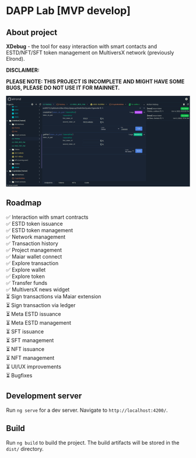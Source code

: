 # DAPP Lab [MVP develop]

## About project

**XDebug** - the tool for easy interaction with smart contacts and ESTD/NFT/SFT token management on MultiversX network (previously Elrond).

**DISCLAIMER:**

**PLEASE NOTE: THIS PROJECT IS INCOMPLETE AND MIGHT HAVE SOME BUGS, PLEASE DO NOT USE IT FOR MAINNET.**

![Preview](screenshot.png)

## Roadmap

&#x2705; Interaction with smart contracts <br>
&#x2705; ESTD token issuance <br>
&#x2705; ESTD token management <br>
&#x2705; Network management <br>
&#x2705; Transaction history <br>
&#x2705; Project management <br>
&#x2705; Maiar wallet connect <br>
&#x2705; Explore transaction <br>
&#x2705; Explore wallet <br>
&#x2705; Explore token <br>
&#x2705; Transfer funds <br>
&#x2705; MultiversX news widget <br>
&#x23F3; Sign transactions via Maiar extension <br>
&#x23F3; Sign transaction via ledger <br>
&#x23F3; Meta ESTD issuance <br>
&#x23F3; Meta ESTD management <br>
&#x23F3; SFT issuance <br>
&#x23F3; SFT management <br>
&#x23F3; NFT issuance <br>
&#x23F3; NFT management <br>
&#x23F3; UI/UX improvements <br>
&#x23F3; Bugfixes <br>

## Development server

Run `ng serve` for a dev server. Navigate to `http://localhost:4200/`.
## Build

Run `ng build` to build the project. The build artifacts will be stored in the `dist/` directory.
